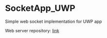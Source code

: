 # SocketApp_UWP

Simple web socket implementation for UWP app

Web server repository: [link](https://github.com/chungweileong94/TempChat)
